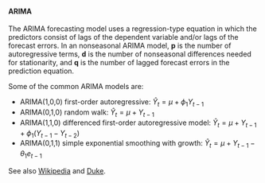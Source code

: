 <script type="text/javascript"
  src="http://cdn.mathjax.org/mathjax/latest/MathJax.js?config=TeX-AMS-MML_HTMLorMML">
</script>

#### ARIMA

The ARIMA forecasting model uses a regression-type equation in which the predictors consist of lags of the dependent variable and/or lags of the forecast errors. In an nonseasonal ARIMA model, $\mathbf{p}$ is the number of autoregressive terms, $\mathbf{d}$ is the number of nonseasonal differences needed for stationarity, and $\mathbf{q}$ is the number of lagged forecast errors in the prediction equation. 

Some of the common ARIMA models are:

  * ARIMA(1,0,0) first-order autoregressive: $\widehat{Y}_t  =  \mu  +  \phi_1 Y_{t-1}$ 
  * ARIMA(0,1,0) random walk: $\widehat{Y}_t  =  \mu  +  Y_{t-1}$ 
  * ARIMA(1,1,0) differenced first-order autoregressive model: $\widehat{Y}_t = \mu + Y_{t-1} + \phi_1 (Y_{t-1}-Y_{t-2})$
  * ARIMA(0,1,1) simple exponential smoothing with growth: $\widehat{Y}_t  =  \mu  +  Y_{t-1} -  \theta_1 e_{t-1}$ 

See also [Wikipedia](https://en.wikipedia.org/wiki/Autoregressive_integrated_moving_average) and [Duke](https://people.duke.edu/~rnau/411arim.htm).

